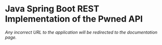 # Java Spring Boot REST Implementation of the Pwned API

*Any incorrect URL to the application will be redirected to the documentation page.*
